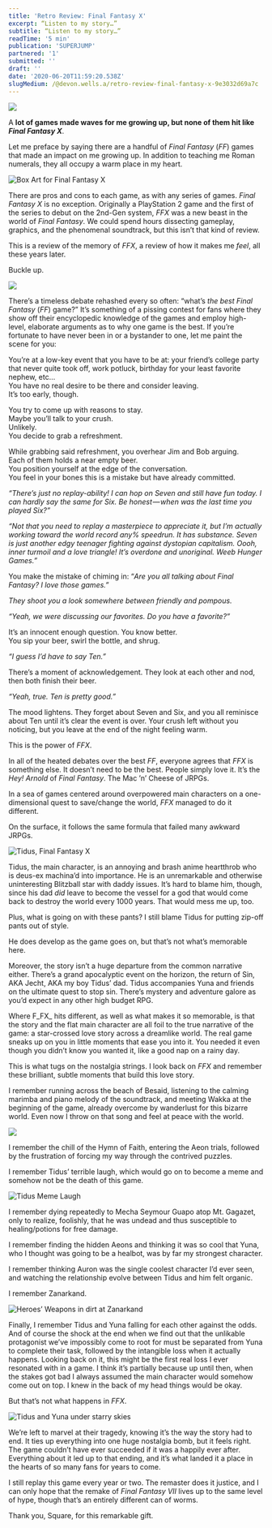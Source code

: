 ```yaml
---
title: 'Retro Review: Final Fantasy X'
excerpt: “Listen to my story…”
subtitle: “Listen to my story…”
readTime: '5 min'
publication: 'SUPERJUMP'
partnered: '1'
submitted: ''
draft: ''
date: '2020-06-20T11:59:20.538Z'
slugMedium: /@devon.wells.a/retro-review-final-fantasy-x-9e3032d69a7c
---
```


![](https://cdn-images-1.medium.com/max/2560/1*UWp_E0VYBWCJtJ-a8j0ZBQ.png)

A **lot of games made waves for me growing up, but none of them hit like _Final Fantasy X_**.

Let me preface by saying there are a handful of _Final Fantasy_ (_FF_) games that made an impact on me growing up. In addition to teaching me Roman numerals, they all occupy a warm place in my heart.

![Box Art for Final Fantasy X](https://cdn-images-1.medium.com/max/800/1*vO28q-ieZhCEdqvYndY8oA.jpeg)

There are pros and cons to each game, as with any series of games. _Final Fantasy X_ is no exception. Originally a PlayStation 2 game and the first of the series to debut on the 2nd-Gen system, _FFX_ was a new beast in the world of _Final Fantasy_. We could spend hours dissecting gameplay, graphics, and the phenomenal soundtrack, but this isn’t that kind of review.

This is a review of the memory of _FFX_, a review of how it makes me _feel_, all these years later.

Buckle up.

![](https://cdn-images-1.medium.com/max/800/1*iRP7xjJvd_Tt16Mb30a0_w.png)

There’s a timeless debate rehashed every so often: “what’s _the best_ _Final Fantasy_ (_FF_) game?” It’s something of a pissing contest for fans where they show off their encyclopedic knowledge of the games and employ high-level, elaborate arguments as to why one game is the best. If you’re fortunate to have never been in or a bystander to one, let me paint the scene for you:

You’re at a low-key event that you have to be at: your friend’s college party that never quite took off, work potluck, birthday for your least favorite nephew, etc…   
You have no real desire to be there and consider leaving.   
It’s too early, though.

You try to come up with reasons to stay.  
Maybe you’ll talk to your crush.   
Unlikely.  
You decide to grab a refreshment.

While grabbing said refreshment, you overhear Jim and Bob arguing.  
Each of them holds a near empty beer.   
You position yourself at the edge of the conversation.  
You feel in your bones this is a mistake but have already committed.

_“There’s just no replay-ability! I can hop on Seven and still have fun today. I can hardly say the same for Six. Be honest — when was the last time you played Six?”_

_“Not that you need to replay a masterpiece to appreciate it, but I’m actually working toward the world record any% speedrun. It has substance. Seven is just another edgy teenager fighting against dystopian capitalism. Oooh, inner turmoil and a love triangle! It’s overdone and unoriginal. Weeb Hunger Games.”_

You make the mistake of chiming in: “_Are you all talking about Final Fantasy? I love those games.”_

_They shoot you a look somewhere between friendly and pompous._

_“Yeah, we were discussing our favorites. Do you have a favorite?”_

It’s an innocent enough question. You know better.   
You sip your beer, swirl the bottle, and shrug.

_“I guess I’d have to say Ten.”_

There’s a moment of acknowledgement. They look at each other and nod, then both finish their beer.

_“Yeah, true. Ten is pretty good.”_

The mood lightens. They forget about Seven and Six, and you all reminisce about Ten until it’s clear the event is over. Your crush left without you noticing, but you leave at the end of the night feeling warm.

This is the power of _FFX_.

In all of the heated debates over the best _FF_, everyone agrees that _FFX_ is something else. It doesn’t need to be the best. People simply love it. It’s the _Hey! Arnold_ of _Final Fantasy_. The Mac ’n’ Cheese of JRPGs.

In a sea of games centered around overpowered main characters on a one-dimensional quest to save/change the world, _FFX_ managed to do it different.

On the surface, it follows the same formula that failed many awkward JRPGs.

![Tidus, Final Fantasy X](https://cdn-images-1.medium.com/max/600/1*BNC_R9k4in7ItKj9E_qz4Q.png)

Tidus, the main character, is an annoying and brash anime heartthrob who is deus-ex machina’d into importance. He is an unremarkable and otherwise uninteresting Blitzball star with daddy issues. It’s hard to blame him, though, since his dad _did_ leave to become the vessel for a god that would come back to destroy the world every 1000 years. That would mess me up, too.

Plus, what is going on with these pants? I still blame Tidus for putting zip-off pants out of style.

He does develop as the game goes on, but that’s not what’s memorable here.

Moreover, the story isn’t a huge departure from the common narrative either. There’s a grand apocalyptic event on the horizon, the return of Sin, AKA Jecht, AKA my boy Tidus’ dad. Tidus accompanies Yuna and friends on the ultimate quest to stop sin. There’s mystery and adventure galore as you’d expect in any other high budget RPG.

Where F_FX_ hits different, as well as what makes it so memorable, is that the story and the flat main character are all foil to the true narrative of the game: a star-crossed love story across a dreamlike world. The real game sneaks up on you in little moments that ease you into it. You needed it even though you didn’t know you wanted it, like a good nap on a rainy day.

This is what tugs on the nostalgia strings. I look back on _FFX_ and remember these brilliant, subtle moments that build this love story.

I remember running across the beach of Besaid, listening to the calming marimba and piano melody of the soundtrack, and meeting Wakka at the beginning of the game, already overcome by wanderlust for this bizarre world. Even now I throw on that song and feel at peace with the world.

![](https://cdn-images-1.medium.com/max/800/1*ZCAXrF01IBQ38vMZGtUyQg.png)

I remember the chill of the Hymn of Faith, entering the Aeon trials, followed by the frustration of forcing my way through the contrived puzzles.

I remember Tidus’ terrible laugh, which would go on to become a meme and somehow not be the death of this game.

![Tidus Meme Laugh](https://cdn-images-1.medium.com/max/800/1*3w1oC4fkUqyjM3d0nKKsiA.jpeg)

I remember dying repeatedly to Mecha Seymour Guapo atop Mt. Gagazet, only to realize, foolishly, that he was undead and thus susceptible to healing/potions for free damage.

I remember finding the hidden Aeons and thinking it was so cool that Yuna, who I thought was going to be a healbot, was by far my strongest character.

I remember thinking Auron was the single coolest character I’d ever seen, and watching the relationship evolve between Tidus and him felt organic.

I remember Zanarkand.

![Heroes’ Weapons in dirt at Zanarkand](https://cdn-images-1.medium.com/max/800/1*e32Grc9dR4yA7y3ACrimCw.jpeg)

Finally, I remember Tidus and Yuna falling for each other against the odds. And of course the shock at the end when we find out that the unlikable protagonist we’ve impossibly come to root for must be separated from Yuna to complete their task, followed by the intangible loss when it actually happens. Looking back on it, this might be the first real loss I ever resonated with in a game. I think it’s partially because up until then, when the stakes got bad I always assumed the main character would somehow come out on top. I knew in the back of my head things would be okay.

But that’s not what happens in _FFX_.

![Tidus and Yuna under starry skies](https://cdn-images-1.medium.com/max/800/1*yjTE4ql_Z7_Va3FPLSabDQ.jpeg)

We’re left to marvel at their tragedy, knowing it’s the way the story had to end. It ties up everything into one huge nostalgia bomb, but it feels right. The game couldn’t have ever succeeded if it was a happily ever after. Everything about it led up to that ending, and it’s what landed it a place in the hearts of so many fans for years to come.

I still replay this game every year or two. The remaster does it justice, and I can only hope that the remake of _Final Fantasy VII_ lives up to the same level of hype, though that’s an entirely different can of worms.

Thank you, Square, for this remarkable gift.